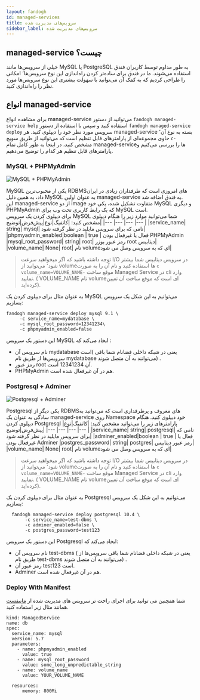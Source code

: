 ```yaml
---
layout: fandogh
id: managed-services
title: سرویس‌های مدیریت شده
sidebar_label: سرویس‌های مدیریت شده
---
```

## managed-service چیست؟
خیلی از سرویس‌ها مانند MySQL یا PostgreSQL به طور مداوم توسط کاربران فندق استفاده می‌شوند.  ما در فندق برای ساده‌تر کردن راه‌اندازی این نوع سرویس‌ها٬ امکانی را طراحی کردیم که به کمک آن می‌توانید با سهولت بیشتری این نوع سرویس‌ها مورد نظر را راه‌اندازی کنید.

## انواع managed-service
برای مشاهده انواع managed-service می‌توانید از دستور `fandogh managed-service help` استفاده کنید و سپس با استفاده از دستور `fandogh managed-service deploy` سرویس مورد نظر خود را دیپلوی کنید.
هر managed-service بسته به نوع آن٬ حاوی مجموعه‌ای از پارامتر‌های قابل تنظیم است که می‌توانید از طریق سویچ `c-`  مشخص کنید، در اینجا به طور کامل تمام managed-service‌ها را بررسی می‌کنیم و پارامتر‌های قابل تنظیم هر کدام را توضیح می‌دهیم.

### MySQL + PHPMyAdmin


![MySQL + PHPMyAdmin](/img/docs/mysql-phpmyadmin.png "MySQL + PHPMyAdmin")

MySQL یکی از محبوب‌ترین RDBMS‌های امروزی است که طرفداران زیادی در ایران داد، به همین دلیل MySQL به عنوان اولین managed-service به فندق اضافه شد.\
این managed-service از دو image متفاوت تشکیل شده، یکی خود MySQL و دیگری PHPMyAdmin که یک رابط کاربری تحت وب برای MySQL است.\
برای دیپلوی کردن یک سرویس MySQL شما می‌توانید موارد زیر را هنگام دیپلوی مشخص کنید:
|کانفیگ|نوع|پیش‌فرض|توضیح|
|---	|---	|---	|---	|
|service_name| string| mysql| نامی که برای سرویس مایلید در نظر گرفته شود|
|phpmyadmin_enabled|boolean | true | فعال یا غیرفعال بودن PHPMyAdmin
|mysql_root_password| string| root| رمز عبور یوزر root دیتابیس|
|volume_name| None| root| نام volumeای که به سرویس وصل می شود|

> توجه داشته باشید که اگر میخواهید سرعت I/O در سرویس دیتابیس شما بیشتر شود٬ می‌توانید از volume‌ها استفاده کنید و نام آن را به صورت `c volume_name=VOLUME_NAME-` موقع ساخت Managed Service در cli وارد نمایید. ( VOLUME_NAME نام volume‌ای است که موقع ساخت آن تعیین کرده‌اید).

به عنوان مثال برای دیپلوی کردن یک MySQL می‌توانیم به این شکل یک سرویس بسازیم:
```
fandogh managed-service deploy mysql 9.1 \
     -c service_name=mydatabase \
     -c mysql_root_password=12341234\
     -c phpmyadmin_enabled=false
```
این دستور یک سرویس MySQL ایجاد می‌کند که :
* نام سرویس آن mydatabase است( یعنی در شبکه داخلی فضانام شما باقی سرویس‌ها از طریق نام mydatabase می‌توانند به آن متصل شوند) .
* رمز عبور root آن 12341234 است.
*  PHPMyAdmin هم در آن غیر‌فعال شده است.

### Postgresql + Adminer


![Postgresql + Adminer](/img/docs/postgresql-adminer.png "Postgresql + Adminer")

Postgresql یکی دیگر از RDBMS‌های معروف و پرطرفداری است که می‌توانید به سادگی به عنوان یک managed-service روی Namespace خود دیپلوی کنید.
هنگام دیپلوی کردن Postgresql پارامتر‌های زیر را می‌توانید مشخص کنید:
|کانفیگ|نوع|پیش‌فرض|توضیح|
|---	|---	|---	|---	|
|service_name| string| postgresql| نامی که برای سرویس مایلید در نظر گرفته شود|
|adminer_enabled|boolean | true | فعال یا غیرفعال بودن Adminer
|postgres_password| string| postgres| رمز عبور دیتابیس|
|volume_name| None| root| نام volumeای که به سرویس وصل می شود|

> توجه داشته باشید که اگر میخواهید سرعت I/O در سرویس دیتابیس شما بیشتر شود٬ می‌توانید از volume‌ها استفاده کنید و نام آن را به صورت `c volume_name=VOLUME_NAME-` موقع ساخت Managed Service در cli وارد نمایید. ( VOLUME_NAME نام volume‌ای است که موقع ساخت آن تعیین کرده‌اید).
> 
به عنوان مثال برای دیپلوی کردن یک Postgresql می‌توانیم به این شکل یک سرویس بسازیم:
```
  fandogh managed-service deploy postgresql 10.4 \
       -c service_name=test-dbms \
       -c adminer_enabled=false \
       -c postgres_password=test123
```
این دستور یک سرویس Postgresql ایجاد می‌کند که:
* نام سرویس آن test-dbms ( یعنی در شبکه داخلی فضانام شما باقی سرویس‌ها از طریق نام test-dbms می‌توانند به آن متصل شوند) .
* رمز عبور آن test123 است.
*  Adminer هم در آن غیر‌فعال شده است.
  

### Deploy With Manifest
  

شما همچنین می توانید برای اجرای راحت تر سرویس های مدیریت شده ار [مانیفست](https://docs.fandogh.cloud/docs/service-manifest.html) همانند مثال زیر استفاده کنید.

```
kind: ManagedService
name: db
spec:
  service_name: mysql
  version: 5.7
  parameters:
    - name: phpmyadmin_enabled
      value: true
    - name: mysql_root_password
      value: some_long_unpredictable_string
    - name: volume_name
      value: YOUR_VOLUME_NAME

  resources:
      memory: 800Mi
```
